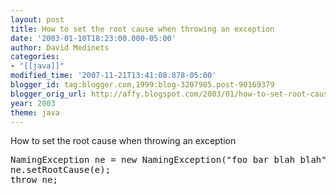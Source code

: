 ```yaml
---
layout: post
title: How to set the root cause when throwing an exception
date: '2003-01-10T18:23:00.000-05:00'
author: David Medinets
categories:
- "[[java]]"
modified_time: '2007-11-21T13:41:08.878-05:00'
blogger_id: tag:blogger.com,1999:blog-3207985.post-90169379
blogger_orig_url: http://affy.blogspot.com/2003/01/how-to-set-root-cause-when-throwing.md
year: 2003
theme: java
---
```


How to set the root cause when throwing an exception


<pre>
NamingException ne = new NamingException("foo bar blah blah");
ne.setRootCause(e);
throw ne;
</pre>